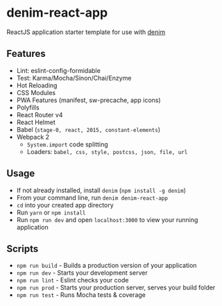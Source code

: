 # denim-react-app

ReactJS application starter template for use with [denim](http://github.com/FormidableLabs/denim)

## Features

- Lint: eslint-config-formidable 
- Test: Karma/Mocha/Sinon/Chai/Enzyme
- Hot Reloading
- CSS Modules
- PWA Features (manifest, sw-precache, app icons)
- Polyfills
- React Router v4
- React Helmet
- Babel (`stage-0, react, 2015, constant-elements`)
- Webpack 2
  - `System.import` code splitting
  - Loaders: `babel, css, style, postcss, json, file, url`

## Usage

- If not already installed, install `denim` (`npm install -g denim`)
- From your command line, run `denim denim-react-app`
- `cd` into your created app directory
- Run `yarn` or `npm install`
- Run `npm run dev` and open `localhost:3000` to view your running application

## Scripts

- `npm run build` - Builds a production version of your application
- `npm run dev` - Starts your development server
- `npm run lint` - Eslint checks your code 
- `npm run prod` - Starts your production server, serves your build folder
- `npm run test` - Runs Mocha tests & coverage